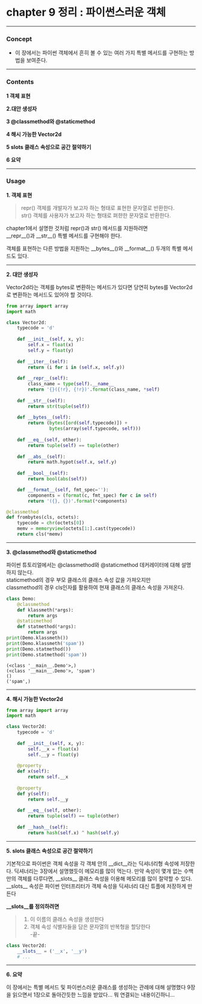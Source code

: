 # chapter 9 정리 :  파이썬스러운 객체
***
### Concept 
* 이 장에서는 파이썬 객체에서 흔히 볼 수 있는 
  여러 가지 특별 메서드를 
  구현하는 방법을 보여준다.

---    
    
### Contents  

**1 객체 표현**
    
**2.대안 생성자**  
      
**3 @classmethod와 @staticmethod**  

**4 해시 가능한 Vector2d**
     
**5 __slots__ 클래스 속성으로 공간 절약하기**
       
**6 요약**    
    
    
---

### Usage        
  
**1. 객체 표현**    

> repr()
> 객체를 개발자가 보고자 하는 형태로 표현한 문자열로 반환한다.  
> str()
> 객체를 사용자가 보고자 하는 형태로 펴햔한 문자열로 반환한다.  
  
chapter1에서 설명한 것처럼 repr()과 str() 메서드를 지원하려면  
\_\_repr\_\_()과 \_\_str\_\_() 특별 메서드를 구현해야 한다.  
  
객체를 표현하는 다른 방법을 지원하는 \_\_bytes\_\_()와 \_\_format\_\_() 두개의 특별 메서드도 있다. 

---  
  
**2. 대안 생성자**  
  
Vector2d라는 객체를 bytes로 변환하는 메서드가 있다면
당연히 bytes를 Vector2d로 변환하는 메서드도 있어야 할 것이다.


```python
from array import array
import math

class Vector2d:
    typecode = 'd'
    
    def __init__(self, x, y):
        self.x = float(x)
        self.y = float(y)
        
    def __iter__(self):
        return (i for i in (self.x, self.y))
    
    def __repr__(self):
        class_name = type(self).__name__
        return '{}({!r}, {!r})'.format(class_name, *self)
    
    def __str__(self):
        return str(tuple(self))
    
    def __bytes__(self):
        return (bytes([ord(self.typecode)]) +
                bytes(array(self.typecode, self)))
    
    def __eq__(self, other):
        return tuple(self) == tuple(other)
    
    def __abs__(self):
        return math.hypot(self.x, self.y)
    
    def __bool__(self):
        return bool(abs(self))    

    def __format__(self, fmt_spec=''):
        components = (format(c, fmt_spec) for c in self)
        return '({}, {})'.format(*components)
```


```python
@classmethod
def frombytes(cls, octets):
    typecode = chr(octets[0])
    memv = memoryview(octets[1:].cast(typecode))
    return cls(*memv)
```

---  
  
**3. @classmethod와 @staticmethod**  

파이썬 튜토리얼에서는 @classmethod와 @staticmethod 데커레이터에 대해 설명하지 않는다.  
staticmethod의 경우 부모 클래스의 클래스 속성 값을 가져오지만   
classmethod의 경우 cls인자를 활용하여 현재 클래스의 클래스 속성을 가져온다.


```python
class Demo:
    @classmethod
    def klassmeth(*args):
        return args
    @staticmethod
    def statmethod(*args):
        return args
print(Demo.klassmeth())
print(Demo.klassmeth('spam'))
print(Demo.statmethod())
print(Demo.statmethod('spam'))
```

    (<class '__main__.Demo'>,)
    (<class '__main__.Demo'>, 'spam')
    ()
    ('spam',)
    

---  
  
**4. 해시 가능한 Vector2d**  
  
  


```python
from array import array
import math

class Vector2d:
    typecode = 'd'
    
    def __init__(self, x, y):
        self.__x = float(x)
        self.__y = float(y)
        
    @property
    def x(self):
        return self.__x
    
    @property
    def y(self):
        return self.__y
    
    def __eq__(self, other):
        return tuple(self) == tuple(other)
    
    def __hash__(self):
        return hash(self.x) ^ hash(self.y)
```

---  
  
**5. slots 클래스 속성으로 공간 절약하기**  
  
기본적으로 파이썬은 객체 속성을 각 객체 안의 \_\_dict\_\_라는 딕셔너리형 속성에 저장한다.
딕셔너리는 3장에서 설명했듯이 메모리를 많이 먹는다.
만약 속성이 몇개 없는 수백만의 객체를 다루다면, \_\_slots\_\_ 클래스 속성을 이용해
메모리를 많이 절약할 수 있다.
\_\_slots\_\_ 속성은 파이썬 인터프리터가 객체 속성을 딕셔너리 대신 튜플에 저장하게 만든다  
  
**__slots__를 정의하려면**
> 1. 이 이름의 클래스 속성을 생성한다
> 2. 객체 속성 식별자들을 담은 문자열의 반복형을 할당한다  
> -끝-  
  
  


```python
class Vector2d:
    __slots__ = ('__x', '__y')
    # ...
```

---  
  
**6. 요약**  
  
이 장에서는 특별 메서드 및 파이썬스러운 클래스를 생성하는 관례에 대해 설명했다
9장을 읽으면서 1장으로 돌아간듯한 느낌을 받았다... 뭐 연결되는 내용이긴하니...
